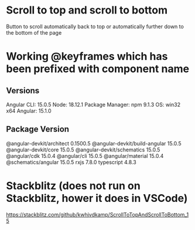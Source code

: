 # Scroll to top and scroll to bottom
Button to scroll automatically back to top or automatically further down to the bottom of the page

# Working @keyframes which has been prefixed with component name

## Versions
Angular CLI: 15.0.5
Node: 18.12.1
Package Manager: npm 9.1.3
OS: win32 x64
Angular: 15.1.0

Package                         Version
---------------------------------------------------------
@angular-devkit/architect       0.1500.5
@angular-devkit/build-angular   15.0.5
@angular-devkit/core            15.0.5
@angular-devkit/schematics      15.0.5
@angular/cdk                    15.0.4
@angular/cli                    15.0.5
@angular/material               15.0.4
@schematics/angular             15.0.5
rxjs                            7.8.0
typescript                      4.8.3


# Stackblitz (does not run on Stackblitz, hower it does in VSCode)
https://stackblitz.com/github/kwhjvdkamp/ScrollToTopAndScrollToBottom_15
